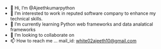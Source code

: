 - 👋 Hi, I’m @Ajeethkumarpython
- 👀 I’m interested to work in reputed software company to enhance my technical skills.
- 🌱 I’m currently learning Python web frameworks and data analatical frameworks
- 💞️ I’m looking to collaborate on 
- 📫 How to reach me ...
mail_id: white02ajeeth10@gmail.com
<!---
Ajeethkumarpython/Ajeethkumarpython is a ✨ special ✨ repository because its `README.md` (this file) appears on your GitHub profile.
You can click the Preview link to take a look at your changes.
--->
